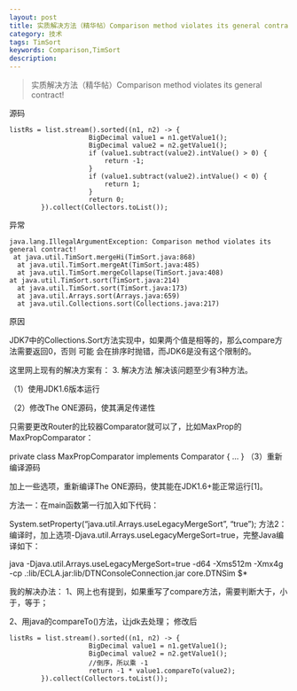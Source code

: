 ```yaml
---
layout: post
title: 实质解决方法（精华帖）Comparison method violates its general contract!
category: 技术
tags: TimSort
keywords: Comparison,TimSort
description: 
---
```


> 实质解决方法（精华帖）Comparison method violates its general contract!

源码
```
listRs = list.stream().sorted((n1, n2) -> {
                    BigDecimal value1 = n1.getValue1();
                    BigDecimal value2 = n2.getValue1();
                    if (value1.subtract(value2).intValue() > 0) {
                        return -1;
                    }
                    if (value1.subtract(value2).intValue() < 0) {
                        return 1;
                    }
                    return 0;
        }).collect(Collectors.toList());
```
异常
```
java.lang.IllegalArgumentException: Comparison method violates its general contract!
 at java.util.TimSort.mergeHi(TimSort.java:868)
  at java.util.TimSort.mergeAt(TimSort.java:485)
  at java.util.TimSort.mergeCollapse(TimSort.java:408)
at java.util.TimSort.sort(TimSort.java:214)
  at java.util.TimSort.sort(TimSort.java:173)
  at java.util.Arrays.sort(Arrays.java:659)
  at java.util.Collections.sort(Collections.java:217)
```
原因

JDK7中的Collections.Sort方法实现中，如果两个值是相等的，那么compare方法需要返回0，否则 可能 会在排序时抛错，而JDK6是没有这个限制的。

这里网上现有的解决方案有： 
3. 解决方法 
解决该问题至少有3种方法。

（1）使用JDK1.6版本运行

（2）修改The ONE源码，使其满足传递性

只需要更改Router的比较器Comparator就可以了，比如MaxProp的MaxPropComparator：

private class MaxPropComparator implements Comparator { 
… 
} 
（3）重新编译源码

加上一些选项，重新编译The ONE源码，使其能在JDK1.6+能正常运行[1]。

方法一：在main函数第一行加入如下代码：

System.setProperty(“java.util.Arrays.useLegacyMergeSort”, “true”); 
方法2：编译时，加上选项-Djava.util.Arrays.useLegacyMergeSort=true，完整Java编译如下：

java -Djava.util.Arrays.useLegacyMergeSort=true -d64 -Xms512m -Xmx4g -cp .:lib/ECLA.jar:lib/DTNConsoleConnection.jar core.DTNSim $*

我的解决办法： 
1、网上也有提到，如果重写了compare方法，需要判断大于，小于，等于；

2、用java的compareTo()方法，让jdk去处理；
修改后
```
listRs = list.stream().sorted((n1, n2) -> {
                    BigDecimal value1 = n1.getValue1();
                    BigDecimal value2 = n2.getValue1();
                    //倒序，所以乘 -1
                    return -1 * value1.compareTo(value2);
        }).collect(Collectors.toList());